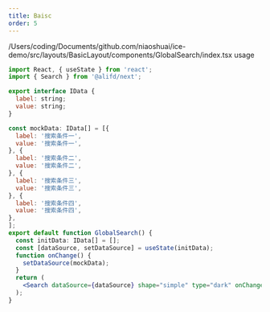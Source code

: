 ```yaml
---
title: Baisc
order: 5
---
```


/Users/coding/Documents/github.com/niaoshuai/ice-demo/src/layouts/BasicLayout/components/GlobalSearch/index.tsx usage
```jsx
import React, { useState } from 'react';
import { Search } from '@alifd/next';

export interface IData {
  label: string;
  value: string;
}

const mockData: IData[] = [{
  label: '搜索条件一',
  value: '搜索条件一',
}, {
  label: '搜索条件二',
  value: '搜索条件二',
}, {
  label: '搜索条件三',
  value: '搜索条件三',
}, {
  label: '搜索条件四',
  value: '搜索条件四',
},
];
export default function GlobalSearch() {
  const initData: IData[] = [];
  const [dataSource, setDataSource] = useState(initData);
  function onChange() {
    setDataSource(mockData);
  }
  return (
    <Search dataSource={dataSource} shape="simple" type="dark" onChange={onChange} />
  );
}
```